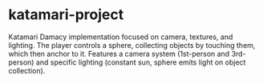 # katamari-project
Katamari Damacy implementation focused on camera, textures, and lighting. The player controls a sphere, collecting objects by touching them, which then anchor to it. Features a camera system (1st-person and 3rd-person) and specific lighting (constant sun, sphere emits light on object collection).
